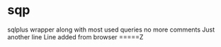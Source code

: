 # sqp
sqlplus wrapper along with most used queries
no more comments
Just another line
Line added from browser
=====Z
##

